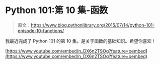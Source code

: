 # Python 101:第 10 集-函数

> 原文：<https://www.blog.pythonlibrary.org/2015/07/14/python-101-episode-10-functions/>

我最近完成了 Python 101 的第 10 集。是关于函数的基础知识。希望你喜欢！

[https://www.youtube.com/embed/n_DX6n2TSOg?feature=oembed](https://www.youtube.com/embed/n_DX6n2TSOg?feature=oembed)